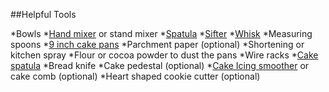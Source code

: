 ##Helpful Tools

*Bowls
*[Hand mixer](https://amzn.to/2O1HC8s) or stand mixer
*[Spatula](https://amzn.to/2TyUJUG)
*[Sifter](https://amzn.to/2UAdmnO)
*[Whisk](https://amzn.to/2UBb2gr)
*Measuring spoons
*[9 inch cake pans](https://amzn.to/2W2Fpg6)
*Parchment paper (optional)
*Shortening or kitchen spray
*Flour or cocoa powder to dust the pans
*Wire racks
*[Cake spatula](https://amzn.to/2UB6E0V)
*Bread knife
*Cake pedestal (optional)
*[Cake Icing smoother](https://amzn.to/2O3Pc2t) or cake comb (optional)
*Heart shaped cookie cutter (optional)
